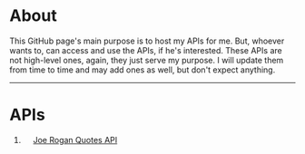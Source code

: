 # About

This GitHub page's main purpose is to host my APIs for me. But, whoever wants to, can access and use the APIs, if he's interested. These APIs are not high-level ones, again, they just serve my purpose. I will update them from time to time and may add ones as well, but don't expect anything.

---
# APIs

1. &emsp; [Joe Rogan Quotes API](https://harapi37.github.io/apis/jr_api.json)
